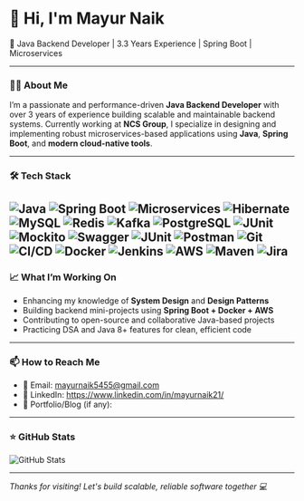 # 👋 Hi, I'm Mayur Naik

🚀 Java Backend Developer | 3.3 Years Experience | Spring Boot | Microservices

---

### 👨‍💻 About Me

I’m a passionate and performance-driven **Java Backend Developer** with over 3 years of experience building scalable and maintainable backend systems. Currently working at **NCS Group**, I specialize in designing and implementing robust microservices-based applications using **Java**, **Spring Boot**, and **modern cloud-native tools**.

---

### 🛠️ Tech Stack
![Java](https://img.shields.io/badge/Java-ED8B00?style=for-the-badge&logo=java&logoColor=white)
![Spring Boot](https://img.shields.io/badge/Spring_Boot-6DB33F?style=for-the-badge&logo=spring-boot&logoColor=white)
![Microservices](https://img.shields.io/badge/Microservices-FF6F00?style=for-the-badge&logo=microgen&logoColor=white)
![Hibernate](https://img.shields.io/badge/Hibernate-59666C?style=for-the-badge&logo=hibernate&logoColor=white)
![MySQL](https://img.shields.io/badge/MySQL-00758F?style=for-the-badge&logo=mysql&logoColor=white)
![Redis](https://img.shields.io/badge/Redis-DC382D?style=for-the-badge&logo=redis&logoColor=white)
![Kafka](https://img.shields.io/badge/Kafka-231F20?style=for-the-badge&logo=apache-kafka&logoColor=white)
![PostgreSQL](https://img.shields.io/badge/PostgreSQL-316192?style=for-the-badge&logo=postgresql&logoColor=white)
![JUnit](https://img.shields.io/badge/JUnit-25A162?style=for-the-badge&logo=java&logoColor=white)
![Mockito](https://img.shields.io/badge/Mockito-45C1C1?style=for-the-badge&logo=mockito&logoColor=white)
![Swagger](https://img.shields.io/badge/Swagger-85EA2D?style=for-the-badge&logo=swagger&logoColor=black)
![JUnit](https://img.shields.io/badge/JUnit-25A162?style=for-the-badge&logo=java&logoColor=white)
![Postman](https://img.shields.io/badge/Postman-FF6C37?style=for-the-badge&logo=postman&logoColor=white)
![Git](https://img.shields.io/badge/Git-F05032?style=for-the-badge&logo=git&logoColor=white)
![CI/CD](https://img.shields.io/badge/CI%2FCD-0A0A0A?style=for-the-badge&logo=github-actions&logoColor=white)
![Docker](https://img.shields.io/badge/Docker-2496ED?style=for-the-badge&logo=docker&logoColor=white)
![Jenkins](https://img.shields.io/badge/Jenkins-D24939?style=for-the-badge&logo=jenkins&logoColor=white)
![AWS](https://img.shields.io/badge/AWS-FF9900?style=for-the-badge&logo=amazon-aws&logoColor=white)
![Maven](https://img.shields.io/badge/Maven-C71A36?style=for-the-badge&logo=apache-maven&logoColor=white)
![Jira](https://img.shields.io/badge/Jira-0052CC?style=for-the-badge&logo=jira&logoColor=white)
---

### 📈 What I’m Working On

- Enhancing my knowledge of **System Design** and **Design Patterns**
- Building backend mini-projects using **Spring Boot + Docker + AWS**
- Contributing to open-source and collaborative Java-based projects
- Practicing DSA and Java 8+ features for clean, efficient code

---

### 📫 How to Reach Me

- 📧 Email: mayurnaik5455@gmail.com
- 💼 LinkedIn: https://www.linkedin.com/in/mayurnaik21/
- 🔗 Portfolio/Blog (if any): 

---

### ⭐ GitHub Stats

![GitHub Stats](https://github-readme-stats.vercel.app/api?username=your-github-username&show_icons=true&theme=github_dark)

---

_Thanks for visiting! Let's build scalable, reliable software together 💻_
